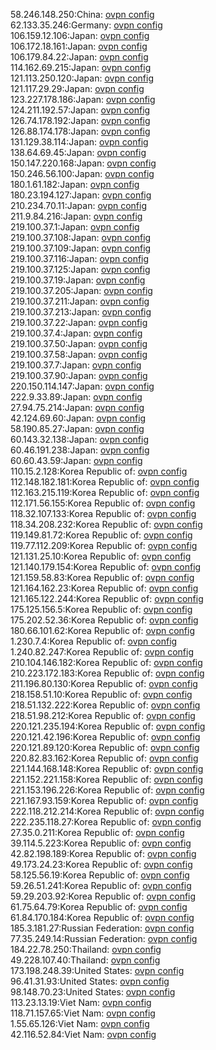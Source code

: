 58.246.148.250:China: [ovpn config](vpn/58_246_148_250.ovpn)  
62.133.35.246:Germany: [ovpn config](vpn/62_133_35_246.ovpn)  
106.159.12.106:Japan: [ovpn config](vpn/106_159_12_106.ovpn)  
106.172.18.161:Japan: [ovpn config](vpn/106_172_18_161.ovpn)  
106.179.84.22:Japan: [ovpn config](vpn/106_179_84_22.ovpn)  
114.162.69.215:Japan: [ovpn config](vpn/114_162_69_215.ovpn)  
121.113.250.120:Japan: [ovpn config](vpn/121_113_250_120.ovpn)  
121.117.29.29:Japan: [ovpn config](vpn/121_117_29_29.ovpn)  
123.227.178.186:Japan: [ovpn config](vpn/123_227_178_186.ovpn)  
124.211.192.57:Japan: [ovpn config](vpn/124_211_192_57.ovpn)  
126.74.178.192:Japan: [ovpn config](vpn/126_74_178_192.ovpn)  
126.88.174.178:Japan: [ovpn config](vpn/126_88_174_178.ovpn)  
131.129.38.114:Japan: [ovpn config](vpn/131_129_38_114.ovpn)  
138.64.69.45:Japan: [ovpn config](vpn/138_64_69_45.ovpn)  
150.147.220.168:Japan: [ovpn config](vpn/150_147_220_168.ovpn)  
150.246.56.100:Japan: [ovpn config](vpn/150_246_56_100.ovpn)  
180.1.61.182:Japan: [ovpn config](vpn/180_1_61_182.ovpn)  
180.23.194.127:Japan: [ovpn config](vpn/180_23_194_127.ovpn)  
210.234.70.11:Japan: [ovpn config](vpn/210_234_70_11.ovpn)  
211.9.84.216:Japan: [ovpn config](vpn/211_9_84_216.ovpn)  
219.100.37.1:Japan: [ovpn config](vpn/219_100_37_1.ovpn)  
219.100.37.108:Japan: [ovpn config](vpn/219_100_37_108.ovpn)  
219.100.37.109:Japan: [ovpn config](vpn/219_100_37_109.ovpn)  
219.100.37.116:Japan: [ovpn config](vpn/219_100_37_116.ovpn)  
219.100.37.125:Japan: [ovpn config](vpn/219_100_37_125.ovpn)  
219.100.37.19:Japan: [ovpn config](vpn/219_100_37_19.ovpn)  
219.100.37.205:Japan: [ovpn config](vpn/219_100_37_205.ovpn)  
219.100.37.211:Japan: [ovpn config](vpn/219_100_37_211.ovpn)  
219.100.37.213:Japan: [ovpn config](vpn/219_100_37_213.ovpn)  
219.100.37.22:Japan: [ovpn config](vpn/219_100_37_22.ovpn)  
219.100.37.4:Japan: [ovpn config](vpn/219_100_37_4.ovpn)  
219.100.37.50:Japan: [ovpn config](vpn/219_100_37_50.ovpn)  
219.100.37.58:Japan: [ovpn config](vpn/219_100_37_58.ovpn)  
219.100.37.7:Japan: [ovpn config](vpn/219_100_37_7.ovpn)  
219.100.37.90:Japan: [ovpn config](vpn/219_100_37_90.ovpn)  
220.150.114.147:Japan: [ovpn config](vpn/220_150_114_147.ovpn)  
222.9.33.89:Japan: [ovpn config](vpn/222_9_33_89.ovpn)  
27.94.75.214:Japan: [ovpn config](vpn/27_94_75_214.ovpn)  
42.124.69.60:Japan: [ovpn config](vpn/42_124_69_60.ovpn)  
58.190.85.27:Japan: [ovpn config](vpn/58_190_85_27.ovpn)  
60.143.32.138:Japan: [ovpn config](vpn/60_143_32_138.ovpn)  
60.46.191.238:Japan: [ovpn config](vpn/60_46_191_238.ovpn)  
60.60.43.59:Japan: [ovpn config](vpn/60_60_43_59.ovpn)  
110.15.2.128:Korea Republic of: [ovpn config](vpn/110_15_2_128.ovpn)  
112.148.182.181:Korea Republic of: [ovpn config](vpn/112_148_182_181.ovpn)  
112.163.215.119:Korea Republic of: [ovpn config](vpn/112_163_215_119.ovpn)  
112.171.56.155:Korea Republic of: [ovpn config](vpn/112_171_56_155.ovpn)  
118.32.107.133:Korea Republic of: [ovpn config](vpn/118_32_107_133.ovpn)  
118.34.208.232:Korea Republic of: [ovpn config](vpn/118_34_208_232.ovpn)  
119.149.81.72:Korea Republic of: [ovpn config](vpn/119_149_81_72.ovpn)  
119.77.112.209:Korea Republic of: [ovpn config](vpn/119_77_112_209.ovpn)  
121.131.25.10:Korea Republic of: [ovpn config](vpn/121_131_25_10.ovpn)  
121.140.179.154:Korea Republic of: [ovpn config](vpn/121_140_179_154.ovpn)  
121.159.58.83:Korea Republic of: [ovpn config](vpn/121_159_58_83.ovpn)  
121.164.162.23:Korea Republic of: [ovpn config](vpn/121_164_162_23.ovpn)  
121.165.122.244:Korea Republic of: [ovpn config](vpn/121_165_122_244.ovpn)  
175.125.156.5:Korea Republic of: [ovpn config](vpn/175_125_156_5.ovpn)  
175.202.52.36:Korea Republic of: [ovpn config](vpn/175_202_52_36.ovpn)  
180.66.101.62:Korea Republic of: [ovpn config](vpn/180_66_101_62.ovpn)  
1.230.7.4:Korea Republic of: [ovpn config](vpn/1_230_7_4.ovpn)  
1.240.82.247:Korea Republic of: [ovpn config](vpn/1_240_82_247.ovpn)  
210.104.146.182:Korea Republic of: [ovpn config](vpn/210_104_146_182.ovpn)  
210.223.172.183:Korea Republic of: [ovpn config](vpn/210_223_172_183.ovpn)  
211.196.80.130:Korea Republic of: [ovpn config](vpn/211_196_80_130.ovpn)  
218.158.51.10:Korea Republic of: [ovpn config](vpn/218_158_51_10.ovpn)  
218.51.132.222:Korea Republic of: [ovpn config](vpn/218_51_132_222.ovpn)  
218.51.98.212:Korea Republic of: [ovpn config](vpn/218_51_98_212.ovpn)  
220.121.235.194:Korea Republic of: [ovpn config](vpn/220_121_235_194.ovpn)  
220.121.42.196:Korea Republic of: [ovpn config](vpn/220_121_42_196.ovpn)  
220.121.89.120:Korea Republic of: [ovpn config](vpn/220_121_89_120.ovpn)  
220.82.83.162:Korea Republic of: [ovpn config](vpn/220_82_83_162.ovpn)  
221.144.168.148:Korea Republic of: [ovpn config](vpn/221_144_168_148.ovpn)  
221.152.221.158:Korea Republic of: [ovpn config](vpn/221_152_221_158.ovpn)  
221.153.196.226:Korea Republic of: [ovpn config](vpn/221_153_196_226.ovpn)  
221.167.93.159:Korea Republic of: [ovpn config](vpn/221_167_93_159.ovpn)  
222.118.212.214:Korea Republic of: [ovpn config](vpn/222_118_212_214.ovpn)  
222.235.118.27:Korea Republic of: [ovpn config](vpn/222_235_118_27.ovpn)  
27.35.0.211:Korea Republic of: [ovpn config](vpn/27_35_0_211.ovpn)  
39.114.5.223:Korea Republic of: [ovpn config](vpn/39_114_5_223.ovpn)  
42.82.198.189:Korea Republic of: [ovpn config](vpn/42_82_198_189.ovpn)  
49.173.24.23:Korea Republic of: [ovpn config](vpn/49_173_24_23.ovpn)  
58.125.56.19:Korea Republic of: [ovpn config](vpn/58_125_56_19.ovpn)  
59.26.51.241:Korea Republic of: [ovpn config](vpn/59_26_51_241.ovpn)  
59.29.203.92:Korea Republic of: [ovpn config](vpn/59_29_203_92.ovpn)  
61.75.64.79:Korea Republic of: [ovpn config](vpn/61_75_64_79.ovpn)  
61.84.170.184:Korea Republic of: [ovpn config](vpn/61_84_170_184.ovpn)  
185.3.181.27:Russian Federation: [ovpn config](vpn/185_3_181_27.ovpn)  
77.35.249.14:Russian Federation: [ovpn config](vpn/77_35_249_14.ovpn)  
184.22.78.250:Thailand: [ovpn config](vpn/184_22_78_250.ovpn)  
49.228.107.40:Thailand: [ovpn config](vpn/49_228_107_40.ovpn)  
173.198.248.39:United States: [ovpn config](vpn/173_198_248_39.ovpn)  
96.41.31.93:United States: [ovpn config](vpn/96_41_31_93.ovpn)  
98.148.70.23:United States: [ovpn config](vpn/98_148_70_23.ovpn)  
113.23.13.19:Viet Nam: [ovpn config](vpn/113_23_13_19.ovpn)  
118.71.157.65:Viet Nam: [ovpn config](vpn/118_71_157_65.ovpn)  
1.55.65.126:Viet Nam: [ovpn config](vpn/1_55_65_126.ovpn)  
42.116.52.84:Viet Nam: [ovpn config](vpn/42_116_52_84.ovpn)  
